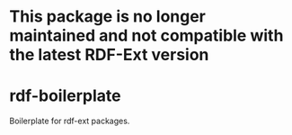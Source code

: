# This package is no longer maintained and not compatible with the latest RDF-Ext version

# rdf-boilerplate

Boilerplate for rdf-ext packages.
